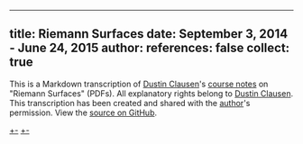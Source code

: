 
---
title: Riemann Surfaces
date: September 3, 2014 - June 24, 2015
author: [](../person/dustin-clausen)
references: false
collect: true
---

[dustin]: ../person/dustin-clausen

This is a Markdown transcription of [Dustin Clausen][dustin]'s [course notes](https://www.ihes.fr/~dustin/#pagenotes) on "Riemann Surfaces" (PDFs). All explanatory rights belong to [Dustin Clausen][dustin]. This transcription has been created and shared with the [author][dustin]'s permission. View the [source on GitHub](https://github.com/kokic/riemann-surfaces). 

[+-](./lecture-1.md#:embed)
[+-](./lecture-2.md#:embed)

<!-- 
  Note: This CSS code is only for displaying the catalog of 
sub-sections when the lecture content is collapsed. 
-->
<style>
nav#toc li.item-summary li {
  display: block;
}
</style>
